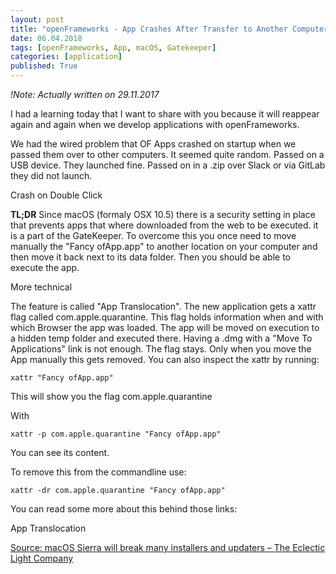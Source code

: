 ```yaml
---
layout: post
title: "openFrameworks - App Crashes After Transfer to Another Computer"
date: 06.04.2018
tags: [openFrameworks, App, macOS, Gatekeeper]
categories: [application]
published: True
---
```


*!Note: Actually written on 29.11.2017*  

I had a learning today that I want to share with you because it will reappear again and again when we develop applications with openFrameworks.

We had the wired problem that OF Apps crashed on startup when we passed them over to other computers. It seemed quite random. Passed on a USB device. They launched fine. Passed on in a .zip over Slack or via GitLab they did not launch.  

Crash on Double Click

**TL;DR** Since macOS (formaly OSX 10.5) there is a security setting in place that prevents apps that where downloaded from the web to be executed. it is a part of the GateKeeper. To overcome this you once need to move manually the "Fancy ofApp.app" to another location on your computer and then move it back next to its data folder. Then you should be able to execute the app.

More technical

The feature is called "App Translocation". The new application gets a xattr flag called com.apple.quarantine. This flag holds information when and with which Browser the app was loaded. The app will be moved on execution to a hidden temp folder and executed there. Having a .dmg with a "Move To Applications" link is not enough. The flag stays. Only when you move the App manually this gets removed. You can also inspect the xattr by running:

    xattr "Fancy ofApp.app"

This will show you the flag com.apple.quarantine

With

    xattr -p com.apple.quarantine "Fancy ofApp.app"

You can see its content.

To remove this from the commandline use:

    xattr -dr com.apple.quarantine "Fancy ofApp.app"

You can read some more about this behind those links:

App Translocation  

[Source: macOS Sierra will break many installers and updaters – The Eclectic Light Company](https://eclecticlight.co/2016/06/16/macos-sierra-will-break-many-installers-and-updaters/)  